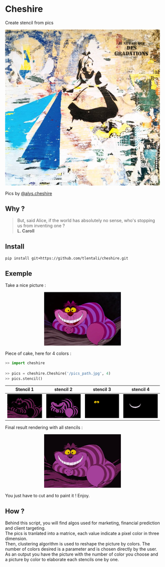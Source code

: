 # Cheshire

Create stencil from pics

<p align="center">
  <a href="#"><img src="./misc/alys.png" /></a>
</p>

Pics by [@alys.cheshire](https://www.instagram.com/alys.cheshire/)

## Why ?

> But, said Alice, if the world has absolutely no sense, who's stopping us from inventing one ?  
> **L. Caroll**

## Install

```
pip install git+https://github.com/tlentali/cheshire.git
```

## Exemple
Take a nice picture :  
<p align="center">
  <a href="#"><img src="./misc/cat.jpg" width="250"></a>
</p>

Piece of cake, here for 4 colors :
```python
>> import cheshire

>> pics = cheshire.Cheshire('/pics_path.jpg', 4)
>> pics.stencil()
```

 Stencil 1                 |  stencil 2                 |   stencil 3               | stencil 4                 |
:-------------------------:|:--------------------------:| :-----------------------: | :-----------------------: |
![](./misc/stencil_2.jpg)  |  ![](./misc/stencil_3.jpg) | ![](./misc/stencil_4.jpg) | ![](./misc/stencil_5.jpg) |


Final result rendering with all stencils :

<p align="center">
  <a href="#"><img src="./misc/resultat_final.jpg" width="250"></a>
</p>

You just have to cut and to paint it ! Enjoy.  

## How ?
Behind this script, you will find algos used for marketing, financial prediction and client targeting.  
The pics is tranlated into a matrice, each value indicate a pixel color in three dimension.  
Then, clustering algorithm is used to reshape the picture by colors. The number of colors desired is a parameter and is chosen directly by the user.  
As an output you have the picture with the number of color you choose and a picture by color to elaborate each stencils one by one.  
